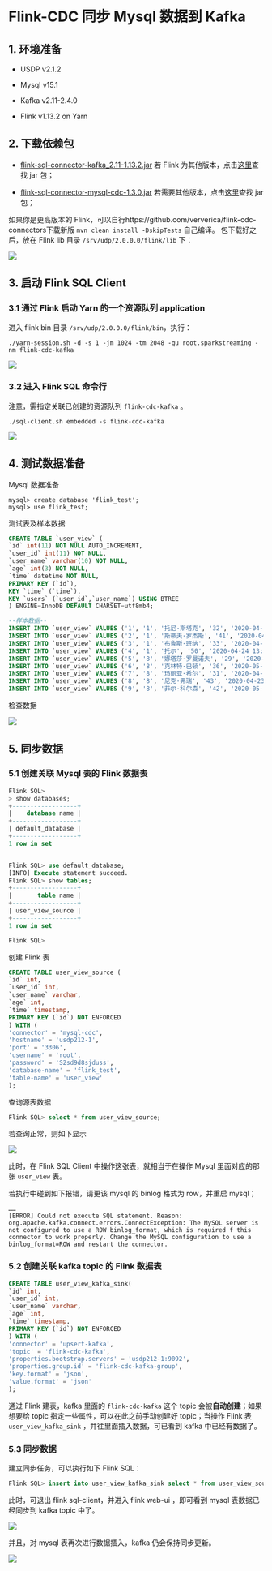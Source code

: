 # Flink-CDC 同步 Mysql 数据到 Kafka

## 1. 环境准备

- USDP  v2.1.2

- Mysql  v15.1

- Kafka  v2.11-2.4.0

- Flink  v1.13.2 on Yarn

## 2. 下载依赖包

- [flink-sql-connector-kafka_2.11-1.13.2.jar](https://repo.maven.apache.org/maven2/org/apache/flink/flink-sql-connector-kafka_2.11/1.13.2/flink-sql-connector-kafka_2.11-1.13.2.jar)  若 Flink 为其他版本，点击[这里](https://repo.maven.apache.org/maven2/org/apache/flink/flink-sql-connector-kafka_2.11/)查找 jar 包；

- [flink-sql-connector-mysql-cdc-1.3.0.jar](https://repo.maven.apache.org/maven2/com/alibaba/ververica/flink-sql-connector-mysql-cdc/1.3.0/flink-sql-connector-mysql-cdc-1.3.0.jar)  若需要其他版本，点击[这里](https://repo.maven.apache.org/maven2/com/alibaba/ververica/flink-sql-connector-mysql-cdc/)查找 jar 包；

如果你是更高版本的 Flink，可以自行https://github.com/ververica/flink-cdc-connectors下载新版 `mvn clean install -DskipTests` 自己编译。   包下载好之后，放在 Flink lib 目录 `/srv/udp/2.0.0.0/flink/lib` 下：

![](../../../images/3.0.x/dev/flink/flink_cdc_mtk/flink-lib.png)

## 3. 启动 Flink SQL Client

### 3.1 通过 Flink 启动 Yarn 的一个资源队列 application 

进入 flink bin 目录 `/srv/udp/2.0.0.0/flink/bin`，执行：

```shell
./yarn-session.sh -d -s 1 -jm 1024 -tm 2048 -qu root.sparkstreaming -nm flink-cdc-kafka
```

![](../../../images/3.0.x/dev/flink/flink_cdc_mtk/yarn-applications.png)

### 3.2 进入 Flink SQL 命令行

注意，需指定关联已创建的资源队列 `flink-cdc-kafka` 。

```shell
./sql-client.sh embedded -s flink-cdc-kafka
```

![](../../../images/3.0.x/dev/flink/flink_cdc_mtk/flink-sql-client.png)

## 4. 测试数据准备

Mysql 数据准备

```shell
mysql> create database 'flink_test';
mysql> use flink_test;
```

测试表及样本数据

```sql
CREATE TABLE `user_view` (
`id` int(11) NOT NULL AUTO_INCREMENT,
`user_id` int(11) NOT NULL,
`user_name` varchar(10) NOT NULL,
`age` int(3) NOT NULL,
`time` datetime NOT NULL,
PRIMARY KEY (`id`),
KEY `time` (`time`),
KEY `users` (`user_id`,`user_name`) USING BTREE
) ENGINE=InnoDB DEFAULT CHARSET=utf8mb4;

--样本数据--
INSERT INTO `user_view` VALUES ('1', '1', '托尼·斯塔克', '32', '2020-04-24 13:14:00');
INSERT INTO `user_view` VALUES ('2', '1', '斯蒂夫·罗杰斯', '41', '2020-04-24 13:14:00');
INSERT INTO `user_view` VALUES ('3', '1', '布鲁斯·班纳', '33', '2020-04-24 13:14:00');
INSERT INTO `user_view` VALUES ('4', '1', '托尔', '50', '2020-04-24 13:14:00');
INSERT INTO `user_view` VALUES ('5', '8', '娜塔莎·罗曼诺夫', '29', '2020-05-14 13:14:00');
INSERT INTO `user_view` VALUES ('6', '8', '克林特·巴顿', '36', '2020-05-13 13:14:00');
INSERT INTO `user_view` VALUES ('7', '8', '玛丽亚·希尔', '31', '2020-04-24 13:14:00');
INSERT INTO `user_view` VALUES ('8', '8', '尼克·弗瑞', '43', '2020-04-23 13:14:00');
INSERT INTO `user_view` VALUES ('9', '8', '菲尔·科尔森', '42', '2020-05-13 13:14:00');
```

检查数据

![](../../../images/3.0.x/dev/flink/flink_cdc_mtk/mysql-table-select.png)

## 5. 同步数据

### 5.1 创建关联 Mysql 表的 Flink 数据表

```sql
Flink SQL>
> show databases;
+------------------+
|    database name |
+------------------+
| default_database |
+------------------+
1 row in set


Flink SQL> use default_database;
[INFO] Execute statement succeed.
Flink SQL> show tables;
+------------------+
|       table name |
+------------------+
| user_view_source |
+------------------+
1 row in set

Flink SQL>
```

创建 Flink 表

```sql
CREATE TABLE user_view_source (
`id` int,
`user_id` int,
`user_name` varchar,
`age` int,
`time` timestamp,
PRIMARY KEY (`id`) NOT ENFORCED
) WITH (
'connector' = 'mysql-cdc',
'hostname' = 'usdp212-1',
'port' = '3306',
'username' = 'root',
'password' = 'S2sd9d8sjduss',
'database-name' = 'flink_test',
'table-name' = 'user_view'
);
```

查询源表数据

```sql
Flink SQL> select * from user_view_source;
```

若查询正常，则如下显示

![](../../../images/3.0.x/dev/flink/flink_cdc_mtk/flink-sql-select.png)

此时，在 Flink SQL Client 中操作这张表，就相当于在操作 Mysql 里面对应的那张 `user_view` 表。

若执行中碰到如下报错，请更该 mysql 的 binlog 格式为 row，并重启 mysql；

```shell
……
[ERROR] Could not execute SQL statement. Reason:
org.apache.kafka.connect.errors.ConnectException: The MySQL server is not configured to use a ROW binlog_format, which is required f this connector to work properly. Change the MySQL configuration to use a binlog_format=ROW and restart the connector.
```

### 5.2 创建关联 kafka topic 的 Flink 数据表

```sql
CREATE TABLE user_view_kafka_sink(
`id` int,
`user_id` int,
`user_name` varchar,
`age` int,
`time` timestamp,
PRIMARY KEY (`id`) NOT ENFORCED
) WITH (
'connector' = 'upsert-kafka',
'topic' = 'flink-cdc-kafka',
'properties.bootstrap.servers' = 'usdp212-1:9092',
'properties.group.id' = 'flink-cdc-kafka-group',
'key.format' = 'json',
'value.format' = 'json'
);
```

通过 Flink 建表，kafka 里面的 `flink-cdc-kafka` 这个 topic 会被**自动创建**；如果想要给 topic 指定一些属性，可以在此之前手动创建好 topic；当操作 Flink 表 `user_view_kafka_sink` ，并往里面插入数据，可已看到 kafka 中已经有数据了。

### 5.3 同步数据

建立同步任务，可以执行如下 Flink SQL：

```sql
Flink SQL> insert into user_view_kafka_sink select * from user_view_source;
```

此时，可退出 flink sql-client，并进入 flink web-ui ，即可看到 mysql 表数据已经同步到 kafka topic 中了。

![](../../../images/3.0.x/dev/flink/flink_cdc_mtk/flink-webui-yarn-tracking-url.png)

并且，对 mysql 表再次进行数据插入，kafka 仍会保持同步更新。

![](../../../images/3.0.x/dev/flink/flink_cdc_mtk/kafka-console-consumer.png)

